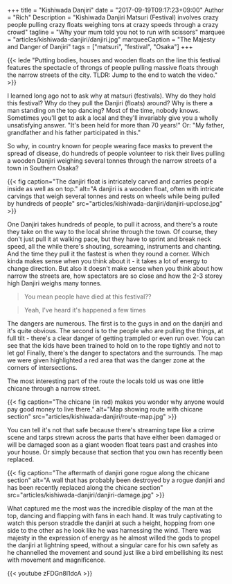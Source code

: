 +++
title = "Kishiwada Danjiri"
date = "2017-09-19T09:17:23+09:00"
Author = "Rich"
Description = "Kishiwada Danjiri Matsuri (Festival) involves crazy people pulling crazy floats weighing tons at crazy speeds through a crazy crowd"
tagline = "Why your mum told you not to run with scissors"
marquee = "articles/kishiwada-danjiri/danjiri.jpg"
marqueeCaption = "The Majesty and Danger of Danjiri"
tags = ["matsuri", "festival", "Osaka"]
+++

{{< lede "Putting bodies, houses and wooden floats on the line this festival features the spectacle of throngs of people pulling massive floats through the narrow streets of the city. TLDR: Jump to the end to watch the video." >}}

I learned long ago not to ask why at matsuri (festivals). Why do they hold this festival? Why do they pull the Danjiri (floats) around? Why is there a man standing on the top dancing? Most of the time, nobody knows. Sometimes you'll get to ask a local and they'll invariably give you a wholly unsatisfying answer. "It's been held for more than 70 years!" Or: "My father, grandfather and his father participated in this."

So why, in country known for people wearing face masks to prevent the spread of disease, do hundreds of people volunteer to risk their lives pulling a wooden Danjiri weighing several tonnes through the narrow streets of a town in Southern Osaka?

{{< fig caption="The danjiri float is intricately carved and carries people inside as well as on top." alt="A danjiri is a wooden float, often with intricate carvings that weigh several tonnes and rests on wheels while being pulled by hundreds of people" src="articles/kishiwada-danjiri/danjiri-upclose.jpg" >}}

One Danjiri takes hundreds of people, to pull it across, and there's a route they take on the way to the local shrine through the town. Of course, they don't just pull it at walking pace, but they have to sprint and break neck speed, all the while there's shouting, screaming, instruments and chanting. And the time they pull it the fastest is when they round a corner. Which kinda makes sense when you think about it - it takes a lot of energy to change direction. But also it doesn't make sense when you think about how narrow the streets are, how spectators are so close and how the 2-3 storey high Danjiri weighs many tonnes.

> You mean people have died at this festival??

> Yeah, I've heard it's happened a few times

The dangers are numerous. The first is to the guys in and on the danjiri and it's quite obvious. The second is to the people who are pulling the things, at full tilt - there's a clear danger of getting trampled or even run over. You can see that the kids have been trained to hold on to the rope tightly and not to let go! Finally, there's the danger to spectators and the surrounds. The map we were given highlighted a red area that was the danger zone at the corners of intersections.

The most interesting part of the route the locals told us was one little chicane through a narrow street.

{{< fig caption="The chicane (in red) makes you wonder why anyone would pay good money to live there." alt="Map showing route with chicane section" src="articles/kishiwada-danjiri/route-map.jpg" >}}

You can tell it's not that safe because there's streaming tape like a crime scene and tarps strewn across the parts that have either been damaged or will be damaged soon as a giant wooden float tears past and crashes into your house. Or simply because that section that you own has recently been replaced.

{{< fig caption="The aftermath of danjiri gone rogue along the chicane section" alt="A wall that has probably been destroyed by a rogue danjiri and has been recently replaced along the chicane section" src="articles/kishiwada-danjiri/danjiri-damage.jpg" >}}

What captured me the most was the incredible display of the man at the top, dancing and flapping with fans in each hand. It was truly captivating to watch this person straddle the danjiri at such a height, hopping from one side to the other as he look like he was harnessing the wind. There was majesty in the expression of energy as he almost willed the gods to propel the danjiri at lightning speed, without a singular care for his own safety as he channelled the movement and sound just like a bird embellishing its nest with movement and magnificence.

<div class="yt">
  {{< youtube zFDGn8l1dcA >}}
</div>
